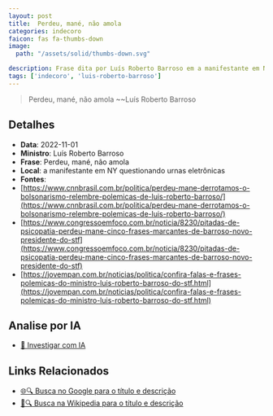 ```yaml
---
layout: post
title:  Perdeu, mané, não amola
categories: indecoro
faicon: fas fa-thumbs-down
image:
  path: "/assets/solid/thumbs-down.svg"

description: Frase dita por Luís Roberto Barroso em a manifestante em NY questionando urnas eletrônicas
tags: ['indecoro', 'luis-roberto-barroso']
---
```


> Perdeu, mané, não amola
> ~~Luís Roberto Barroso

## Detalhes
- **Data**: 2022-11-01
- **Ministro**: Luís Roberto Barroso
- **Frase**: Perdeu, mané, não amola
- **Local**: a manifestante em NY questionando urnas eletrônicas
- **Fontes**:
- [https://www.cnnbrasil.com.br/politica/perdeu-mane-derrotamos-o-bolsonarismo-relembre-polemicas-de-luis-roberto-barroso/](https://www.cnnbrasil.com.br/politica/perdeu-mane-derrotamos-o-bolsonarismo-relembre-polemicas-de-luis-roberto-barroso/)
- [https://www.congressoemfoco.com.br/noticia/8230/pitadas-de-psicopatia-perdeu-mane-cinco-frases-marcantes-de-barroso-novo-presidente-do-stf](https://www.congressoemfoco.com.br/noticia/8230/pitadas-de-psicopatia-perdeu-mane-cinco-frases-marcantes-de-barroso-novo-presidente-do-stf)
- [https://jovempan.com.br/noticias/politica/confira-falas-e-frases-polemicas-do-ministro-luis-roberto-barroso-do-stf.html](https://jovempan.com.br/noticias/politica/confira-falas-e-frases-polemicas-do-ministro-luis-roberto-barroso-do-stf.html)

## Analise por IA
- [🤖 Investigar com IA](https://www.perplexity.ai/search?q=%22Lu%C3%ADs%20Roberto%20Barroso%22%2BPerdeu%2C%20man%C3%A9%2C%20n%C3%A3o%20amola%2Ba%20manifestante%20em%20NY%20questionando%20urnas%20eletr%C3%B4nicas)

## Links Relacionados
- [🌐🔍 Busca no Google para o título e descrição](https://www.google.com/search?q=%22Lu%C3%ADs%20Roberto%20Barroso%22%2BPerdeu%2C%20man%C3%A9%2C%20n%C3%A3o%20amola%2Ba%20manifestante%20em%20NY%20questionando%20urnas%20eletr%C3%B4nicas)
- [📖🔍 Busca na Wikipedia para o título e descrição](https://pt.wikipedia.org/w/index.php?search=%22Lu%C3%ADs%20Roberto%20Barroso%22%2BPerdeu%2C%20man%C3%A9%2C%20n%C3%A3o%20amola%2Ba%20manifestante%20em%20NY%20questionando%20urnas%20eletr%C3%B4nicas)

